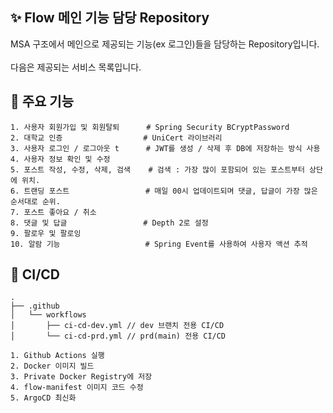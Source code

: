 ## ✨ Flow 메인 기능 담당 Repository

MSA 구조에서 메인으로 제공되는 기능(ex 로그인)들을 담당하는 Repository입니다.<br>
<br>
다음은 제공되는 서비스 목록입니다.<br>

## 🚀 주요 기능
```
1. 사용자 회원가입 및 회원탈퇴      # Spring Security BCryptPassword
2. 대학교 인증                  # UniCert 라이브러리
3. 사용자 로그인 / 로그아웃 t      # JWT를 생성 / 삭제 후 DB에 저장하는 방식 사용
4. 사용자 정보 확인 및 수정        
5. 포스트 작성, 수정, 삭제, 검색    # 검색 : 가장 많이 포함되어 있는 포스트부터 상단에 위치.
6. 트랜딩 포스트                 # 매일 00시 업데이트되며 댓글, 답글이 가장 많은 순서대로 순위. 
7. 포스트 좋아요 / 취소           
8. 댓글 및 답글                 # Depth 2로 설정
9. 팔로우 및 팔로잉
10. 알람 기능                   # Spring Event를 사용하여 사용자 액션 추적
```

## 🌊 CI/CD
```
.
├── .github
│   └── workflows
│       ├── ci-cd-dev.yml // dev 브랜치 전용 CI/CD
│       └── ci-cd-prd.yml // prd(main) 전용 CI/CD

1. Github Actions 실행
2. Docker 이미지 빌드
3. Private Docker Registry에 저장
4. flow-manifest 이미지 코드 수정
5. ArgoCD 최신화
```


